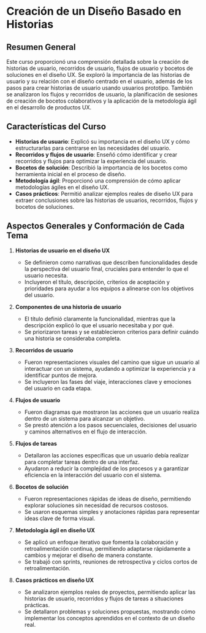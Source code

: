 # Creación de un Diseño Basado en Historias

## Resumen General  

Este curso proporcionó una comprensión detallada sobre la creación de historias de usuario, recorridos de usuario, flujos de usuario y bocetos de soluciones en el diseño UX. Se exploró la importancia de las historias de usuario y su relación con el diseño centrado en el usuario, además de los pasos para crear historias de usuario usando usuarios prototipo. También se analizaron los flujos y recorridos de usuario, la planificación de sesiones de creación de bocetos colaborativos y la aplicación de la metodología ágil en el desarrollo de productos UX.

## Características del Curso

- **Historias de usuario**: Explicó su importancia en el diseño UX y cómo estructurarlas para centrarse en las necesidades del usuario.
- **Recorridos y flujos de usuario**: Enseñó cómo identificar y crear recorridos y flujos para optimizar la experiencia del usuario.
- **Bocetos de solución**: Describió la importancia de los bocetos como herramienta inicial en el proceso de diseño.
- **Metodología ágil**: Proporcionó una comprensión de cómo aplicar metodologías ágiles en el diseño UX.
- **Casos prácticos**: Permitió analizar ejemplos reales de diseño UX para extraer conclusiones sobre las historias de usuarios, recorridos, flujos y bocetos de soluciones.

## Aspectos Generales y Conformación de Cada Tema

1. **Historias de usuario en el diseño UX**
   - Se definieron como narrativas que describen funcionalidades desde la perspectiva del usuario final, cruciales para entender lo que el usuario necesita.
   - Incluyeron el título, descripción, criterios de aceptación y prioridades para ayudar a los equipos a alinearse con los objetivos del usuario.

2. **Componentes de una historia de usuario**
   - El título definió claramente la funcionalidad, mientras que la descripción explicó lo que el usuario necesitaba y por qué.
   - Se priorizaron tareas y se establecieron criterios para definir cuándo una historia se consideraba completa.

3. **Recorridos de usuario**
   - Fueron representaciones visuales del camino que sigue un usuario al interactuar con un sistema, ayudando a optimizar la experiencia y a identificar puntos de mejora.
   - Se incluyeron las fases del viaje, interacciones clave y emociones del usuario en cada etapa.

4. **Flujos de usuario**
   - Fueron diagramas que mostraron las acciones que un usuario realiza dentro de un sistema para alcanzar un objetivo.
   - Se prestó atención a los pasos secuenciales, decisiones del usuario y caminos alternativos en el flujo de interacción.

5. **Flujos de tareas**
   - Detallaron las acciones específicas que un usuario debía realizar para completar tareas dentro de una interfaz.
   - Ayudaron a reducir la complejidad de los procesos y a garantizar eficiencia en la interacción del usuario con el sistema.

6. **Bocetos de solución**
   - Fueron representaciones rápidas de ideas de diseño, permitiendo explorar soluciones sin necesidad de recursos costosos.
   - Se usaron esquemas simples y anotaciones rápidas para representar ideas clave de forma visual.

7. **Metodología ágil en diseño UX**
   - Se aplicó un enfoque iterativo que fomenta la colaboración y retroalimentación continua, permitiendo adaptarse rápidamente a cambios y mejorar el diseño de manera constante.
   - Se trabajó con sprints, reuniones de retrospectiva y ciclos cortos de retroalimentación.

8. **Casos prácticos en diseño UX**
   - Se analizaron ejemplos reales de proyectos, permitiendo aplicar las historias de usuario, recorridos y flujos de tareas a situaciones prácticas.
   - Se detallaron problemas y soluciones propuestas, mostrando cómo implementar los conceptos aprendidos en el contexto de un diseño real.
